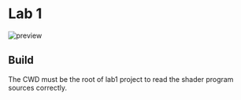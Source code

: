 # Lab 1

![preview](https://user-images.githubusercontent.com/14951000/188287829-8f2e3c03-baba-4bd6-ae37-87e945d7eb17.gif)

## Build

The CWD must be the root of lab1 project to read the shader program sources 
correctly.